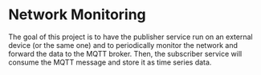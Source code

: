 # Network Monitoring

The goal of this project is to have the publisher service run on an external device (or the same one) and to periodically monitor the network and forward the data to the MQTT broker.
Then, the subscriber service will consume the MQTT message and store it as time series data.
